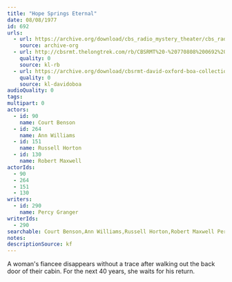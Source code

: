 ```yaml
---
title: "Hope Springs Eternal"
date: 08/08/1977
id: 692
urls: 
  - url: https://archive.org/download/cbs_radio_mystery_theater/cbs_radio_mystery_theater-0651-0700.zip/cbs_radio_mystery_theater-0651-0700%2Fcbsrmt_0692_hope_springs_eternal.mp3
    source: archive-org
  - url: http://cbsrmt.thelongtrek.com/rb/CBSRMT%20-%20770808%200692%20Hope%20Springs%20Eternal_WLNH-FM_rb%20(wow%2Bflutter).mp3
    quality: 0
    source: kl-rb
  - url: https://archive.org/download/cbsrmt-david-oxford-boa-collection/CBSRMT-770808-0692-Hope-Springs-Eternal-(128-48)_WBBM-JE-{BoA}.mp3
    quality: 0
    source: kl-davidoboa
audioQuality: 0
tags: 
multipart: 0
actors:  
  - id: 90
    name: Court Benson  
  - id: 264
    name: Ann Williams  
  - id: 151
    name: Russell Horton  
  - id: 130
    name: Robert Maxwell
actorIds:  
  - 90  
  - 264  
  - 151  
  - 130
writers:  
  - id: 290
    name: Percy Granger
writerIds:  
  - 290
searchable: Court Benson,Ann Williams,Russell Horton,Robert Maxwell Percy Granger
notes: 
descriptionSource: kf
---
```

A woman's fiancee disappears without a trace after walking out the back door of their cabin. For the next 40 years, she waits for his return.